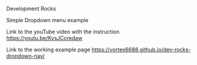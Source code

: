 Development Rocks

Simple Dropdown menu example

Link to the youTube video with the instruction https://youtu.be/KvsJCcredaw

Link to the working  example page https://vortex6688.github.io/dev-rocks-dropdown-nav/

